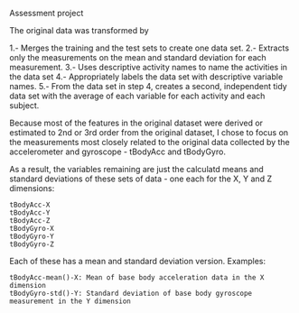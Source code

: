 Assessment project

The original data was transformed by

  1.- Merges the training and the test sets to create one data set.
  2.- Extracts only the measurements on the mean and standard deviation for each measurement. 
  3.- Uses descriptive activity names to name the activities in the data set
  4.- Appropriately labels the data set with descriptive variable names. 
  5.- From the data set in step 4, creates a second, independent tidy data set with the average of each variable for each activity and each subject.

Because most of the features in the original dataset were derived or estimated to 2nd or 3rd order from the original dataset, I chose to focus on the measurements most closely related to the original data collected by the accelerometer and gyroscope - tBodyAcc and tBodyGyro.

As a result, the variables remaining are just the calculatd means and standard deviations of these sets of data - one each for the X, Y and Z dimensions:

    tBodyAcc-X
    tBodyAcc-Y
    tBodyAcc-Z
    tBodyGyro-X
    tBodyGyro-Y
    tBodyGyro-Z

Each of these has a mean and standard deviation version. Examples:

    tBodyAcc-mean()-X: Mean of base body acceleration data in the X dimension
    tBodyGyro-std()-Y: Standard deviation of base body gyroscope measurement in the Y dimension
